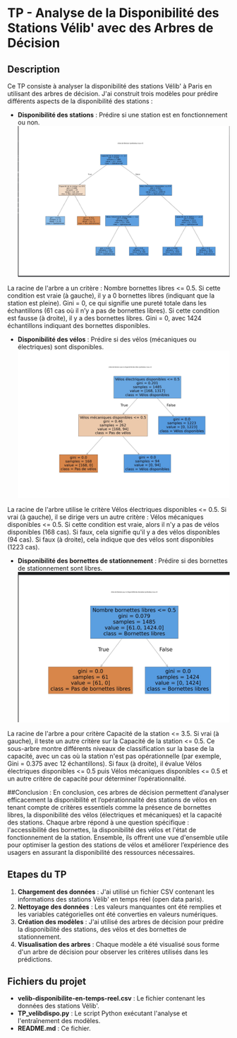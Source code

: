 # TP - Analyse de la Disponibilité des Stations Vélib' avec des Arbres de Décision

## Description
Ce TP consiste à analyser la disponibilité des stations Vélib' à Paris en utilisant des arbres de décision. 
 J'ai construit trois modèles pour prédire différents aspects de la disponibilité des stations :

- **Disponibilité des stations** : Prédire si une station est en fonctionnement ou non.
![Disponibilité des stations](arbre_station.jpg)

La racine de l'arbre a un critère : Nombre bornettes libres <= 0.5.
Si cette condition est vraie (à gauche), il y a 0 bornettes libres (indiquant que la station est pleine).
Gini = 0, ce qui signifie une pureté totale dans les échantillons (61 cas où il n’y a pas de bornettes libres).
Si cette condition est fausse (à droite), il y a des bornettes libres.
Gini = 0, avec 1424 échantillons indiquant des bornettes disponibles.

- **Disponibilité des vélos** : Prédire si des vélos (mécaniques ou électriques) sont disponibles.
![Disponibilité des vélos](dispovelo.jpg)

La racine de l'arbre utilise le critère Vélos électriques disponibles <= 0.5.
Si vrai (à gauche), il se dirige vers un autre critère : Vélos mécaniques disponibles <= 0.5.
Si cette condition est vraie, alors il n'y a pas de vélos disponibles (168 cas).
Si faux, cela signifie qu'il y a des vélos disponibles (94 cas).
Si faux (à droite), cela indique que des vélos sont disponibles (1223 cas).

- **Disponibilité des bornettes de stationnement** : Prédire si des bornettes de stationnement sont libres.
![Disponibilité des bornettes](dispobornette.jpg)

La racine de l'arbre a pour critère Capacité de la station <= 3.5.
Si vrai (à gauche), il teste un autre critère sur la Capacité de la station <= 0.5.
Ce sous-arbre montre différents niveaux de classification sur la base de la capacité, avec un cas où la station n'est pas opérationnelle (par exemple, Gini = 0.375 avec 12 échantillons).
Si faux (à droite), il évalue Vélos électriques disponibles <= 0.5 puis Vélos mécaniques disponibles <= 0.5 et un autre critère de capacité pour déterminer l’opérationnalité.


##Conclusion :
En conclusion, ces arbres de décision permettent d’analyser efficacement la disponibilité et l’opérationnalité des stations de vélos en tenant compte de critères essentiels comme la présence de bornettes libres, la disponibilité des vélos (électriques et mécaniques) et la capacité des stations. Chaque arbre répond à une question spécifique : l'accessibilité des bornettes, la disponibilité des vélos et l'état de fonctionnement de la station. Ensemble, ils offrent une vue d'ensemble utile pour optimiser la gestion des stations de vélos et améliorer l’expérience des usagers en assurant la disponibilité des ressources nécessaires.

## Etapes du TP
1. **Chargement des données** : J'ai utilisé un fichier CSV contenant les informations des stations Vélib' en temps réel (open data paris).
2. **Nettoyage des données** : Les valeurs manquantes ont été remplies et les variables catégorielles ont été converties en valeurs numériques.
3. **Création des modèles** : J'ai utilisé des arbres de décision pour prédire la disponibilité des stations, des vélos et des bornettes de stationnement.
4. **Visualisation des arbres** : Chaque modèle a été visualisé sous forme d'un arbre de décision pour observer les critères utilisés dans les prédictions.

## Fichiers du projet
- **velib-disponibilite-en-temps-reel.csv** : Le fichier contenant les données des stations Vélib'.
- **TP_velibdispo.py** : Le script Python exécutant l'analyse et l'entraînement des modèles.
- **README.md** : Ce fichier.
